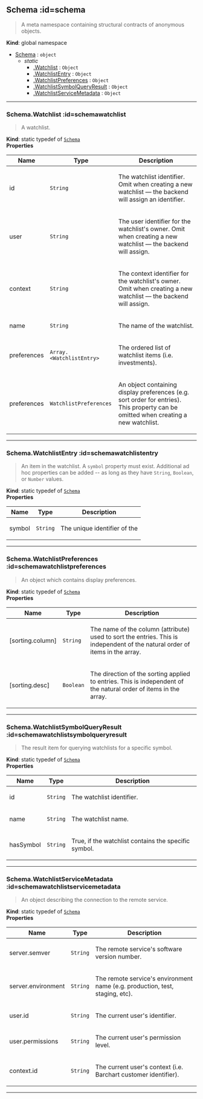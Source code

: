 ## Schema :id=schema
> <p>A meta namespace containing structural contracts of anonymous objects.</p>

**Kind**: global namespace  

* [Schema](#Schema) : <code>object</code>
    * _static_
        * [.Watchlist](#SchemaWatchlist) : <code>Object</code>
        * [.WatchlistEntry](#SchemaWatchlistEntry) : <code>Object</code>
        * [.WatchlistPreferences](#SchemaWatchlistPreferences) : <code>Object</code>
        * [.WatchlistSymbolQueryResult](#SchemaWatchlistSymbolQueryResult) : <code>Object</code>
        * [.WatchlistServiceMetadata](#SchemaWatchlistServiceMetadata) : <code>Object</code>


* * *

### Schema.Watchlist :id=schemawatchlist
> <p>A watchlist.</p>

**Kind**: static typedef of [<code>Schema</code>](#Schema)  
**Properties**

| Name | Type | Description |
| --- | --- | --- |
| id | <code>String</code> | <p>The watchlist identifier. Omit when creating a new watchlist — the backend will assign an identifier.</p> |
| user | <code>String</code> | <p>The user identifier for the watchlist's owner. Omit when creating a new watchlist — the backend will assign.</p> |
| context | <code>String</code> | <p>The context identifier for the watchlist's owner. Omit when creating a new watchlist — the backend will assign.</p> |
| name | <code>String</code> | <p>The name of the watchlist.</p> |
| preferences | <code>Array.&lt;WatchlistEntry&gt;</code> | <p>The ordered list of watchlist items (i.e. investments).</p> |
| preferences | <code>WatchlistPreferences</code> | <p>An object containing display preferences (e.g. sort order for entries). This property can be omitted when creating a new watchlist.</p> |


* * *

### Schema.WatchlistEntry :id=schemawatchlistentry
> <p>An item in the watchlist. A <code>symbol</code> property must exist. Additional ad hoc properties
> can be added -- as long as they have <code>String</code>, <code>Boolean</code>, or <code>Number</code> values.</p>

**Kind**: static typedef of [<code>Schema</code>](#Schema)  
**Properties**

| Name | Type | Description |
| --- | --- | --- |
| symbol | <code>String</code> | <p>The unique identifier of the</p> |


* * *

### Schema.WatchlistPreferences :id=schemawatchlistpreferences
> <p>An object which contains display preferences.</p>

**Kind**: static typedef of [<code>Schema</code>](#Schema)  
**Properties**

| Name | Type | Description |
| --- | --- | --- |
| [sorting.column] | <code>String</code> | <p>The name of the column (attribute) used to sort the entries. This is independent of the natural order of items in the array.</p> |
| [sorting.desc] | <code>Boolean</code> | <p>The direction of the sorting applied to entries. This is independent of the natural order of items in the array.</p> |


* * *

### Schema.WatchlistSymbolQueryResult :id=schemawatchlistsymbolqueryresult
> <p>The result item for querying watchlists for a specific symbol.</p>

**Kind**: static typedef of [<code>Schema</code>](#Schema)  
**Properties**

| Name | Type | Description |
| --- | --- | --- |
| id | <code>String</code> | <p>The watchlist identifier.</p> |
| name | <code>String</code> | <p>The watchlist name.</p> |
| hasSymbol | <code>String</code> | <p>True, if the watchlist contains the specific symbol.</p> |


* * *

### Schema.WatchlistServiceMetadata :id=schemawatchlistservicemetadata
> <p>An object describing the connection to the remote service.</p>

**Kind**: static typedef of [<code>Schema</code>](#Schema)  
**Properties**

| Name | Type | Description |
| --- | --- | --- |
| server.semver | <code>String</code> | <p>The remote service's software version number.</p> |
| server.environment | <code>String</code> | <p>The remote service's environment name (e.g. production, test, staging, etc).</p> |
| user.id | <code>String</code> | <p>The current user's identifier.</p> |
| user.permissions | <code>String</code> | <p>The current user's permission level.</p> |
| context.id | <code>String</code> | <p>The current user's context (i.e. Barchart customer identifier).</p> |


* * *

